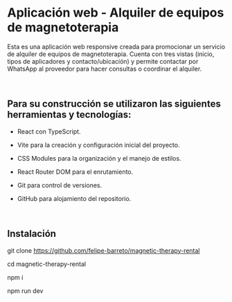 # Aplicación web - Alquiler de equipos de magnetoterapia

Esta es una aplicación web responsive creada para promocionar un servicio de alquiler de equipos de magnetoterapia. Cuenta con tres vistas (inicio, tipos de aplicadores y contacto/ubicación) y permite contactar por WhatsApp al proveedor para hacer consultas o coordinar el alquiler.

<br>

## Para su construcción se utilizaron las siguientes herramientas y tecnologías:

- React con TypeScript.

- Vite para la creación y configuración inicial del proyecto.

- CSS Modules para la organización y el manejo de estilos.

- React Router DOM para el enrutamiento.

- Git para control de versiones.

- GitHub para alojamiento del repositorio.

<br>

## Instalación

git clone https://github.com/felipe-barreto/magnetic-therapy-rental

cd magnetic-therapy-rental

npm i

npm run dev
